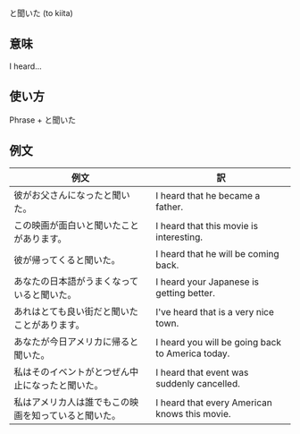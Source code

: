 と聞いた (to kiita)

## 意味

I heard...

## 使い方

Phrase	+   と聞いた

## 例文

|例文|訳|
| --- | --- |
|彼がお父さんになったと聞いた。|I heard that he became a father.|
|この映画が面白いと聞いたことがあります。|I heard that this movie is interesting.|
|彼が帰ってくると聞いた。|I heard that he will be coming back.|
|あなたの日本語がうまくなっていると聞いた。|I heard your Japanese is getting better.|
|あれはとても良い街だと聞いたことがあります。|I've heard that is a very nice town.|
|あなたが今日アメリカに帰ると聞いた。|I heard you will be going back to America today.|
|私はそのイベントがとつぜん中止になったと聞いた。|I heard that event was suddenly cancelled.|
|私はアメリカ人は誰でもこの映画を知っていると聞いた。|I heard that every American knows this movie.|
